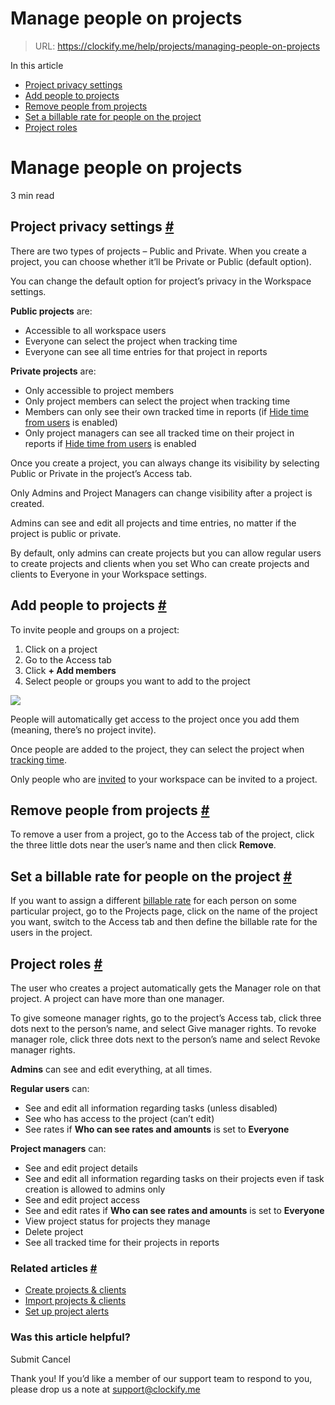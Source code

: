 # Manage people on projects

> URL: https://clockify.me/help/projects/managing-people-on-projects

In this article

* [Project privacy settings](#project-privacy-settings)
* [Add people to projects](#add-people-to-projects)
* [Remove people from projects](#remove-people-from-projects)
* [Set a billable rate for people on the project](#set-a-billable-rate-for-people-on-the-project)
* [Project roles](#project-roles)

# Manage people on projects

3 min read

## Project privacy settings [#](#project-privacy-settings)

There are two types of projects – Public and Private. When you create a project, you can choose whether it’ll be Private or Public (default option).

You can change the default option for project’s privacy in the Workspace settings.

**Public projects** are:

* Accessible to all workspace users
* Everyone can select the project when tracking time
* Everyone can see all time entries for that project in reports

**Private projects** are:

* Only accessible to project members
* Only project members can select the project when tracking time
* Members can only see their own tracked time in reports (if [Hide time from users](https://clockify.me/help/administration/hide-time) is enabled)
* Only project managers can see all tracked time on their project in reports if [Hide time from users](https://clockify.me/help/administration/hide-time) is enabled

Once you create a project, you can always change its visibility by selecting Public or Private in the project’s Access tab.

Only Admins and Project Managers can change visibility after a project is created.

Admins can see and edit all projects and time entries, no matter if the project is public or private.

By default, only admins can create projects but you can allow regular users to create projects and clients when you set Who can create projects and clients to Everyone in your Workspace settings.

## Add people to projects [#](#add-people-to-projects)

To invite people and groups on a project:

1. Click on a project
2. Go to the Access tab
3. Click **+ Add members**
4. Select people or groups you want to add to the project

![](https://clockify.me/help/wp-content/uploads/2023/06/Screenshot-2023-06-12-at-10.28.50-1024x486.png)

People will automatically get access to the project once you add them (meaning, there’s no project invite).

Once people are added to the project, they can select the project when [tracking time](https://clockify.me/help/track-time-and-expenses/creating-a-time-entry).

Only people who are [invited](https://clockify.me/help/administration/inviting-users) to your workspace can be invited to a project.

## Remove people from projects [#](#remove-people-from-projects)

To remove a user from a project, go to the Access tab of the project, click the three little dots near the user’s name and then click **Remove**.

## Set a billable rate for people on the project [#](#set-a-billable-rate-for-people-on-the-project)

If you want to assign a different [billable rate](https://clockify.me/help/reports/hourly-rates) for each person on some particular project, go to the Projects page, click on the name of the project you want, switch to the Access tab and then define the billable rate for the users in the project.

## Project roles [#](#project-roles)

The user who creates a project automatically gets the Manager role on that project. A project can have more than one manager.

To give someone manager rights, go to the project’s Access tab, click three dots next to the person’s name, and select Give manager rights. To revoke manager role, click three dots next to the person’s name and select Revoke manager rights.

**Admins** can see and edit everything, at all times.

**Regular users** can:

* See and edit all information regarding tasks (unless disabled)
* See who has access to the project (can’t edit)
* See rates if **Who can see rates and amounts** is set to **Everyone**

**Project managers** can:

* See and edit project details
* See and edit all information regarding tasks on their projects even if task creation is allowed to admins only
* See and edit project access
* See and edit rates if **Who can see rates and amounts** is set to **Everyone**
* View project status for projects they manage
* Delete project
* See all tracked time for their projects in reports

### Related articles [#](#related-articles)

* [Create projects & clients](https://clockify.me/help/projects/creating-projects)
* [Import projects & clients](https://clockify.me/help/projects/import-clients-projects)
* [Set up project alerts](https://clockify.me/help/projects/alerts)

### Was this article helpful?

Submit
Cancel

Thank you! If you’d like a member of our support team to respond to you, please drop us a note at support@clockify.me